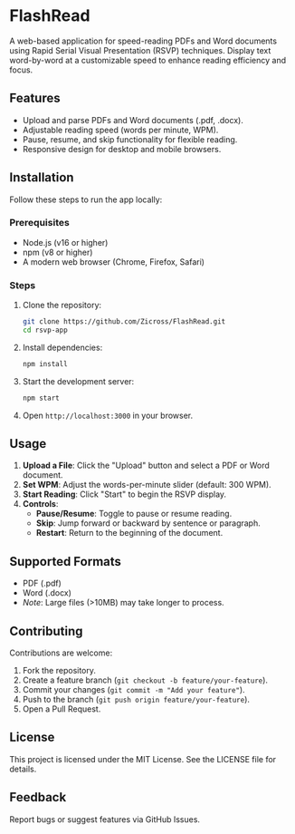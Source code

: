 # FlashRead

A web-based application for speed-reading PDFs and Word documents using Rapid Serial Visual Presentation (RSVP) techniques. Display text word-by-word at a customizable speed to enhance reading efficiency and focus.

## Features

- Upload and parse PDFs and Word documents (.pdf, .docx).
- Adjustable reading speed (words per minute, WPM).
- Pause, resume, and skip functionality for flexible reading.
- Responsive design for desktop and mobile browsers.

## Installation

Follow these steps to run the app locally:

### Prerequisites

- Node.js (v16 or higher)
- npm (v8 or higher)
- A modern web browser (Chrome, Firefox, Safari)

### Steps

1. Clone the repository:

   ```bash
   git clone https://github.com/Zicross/FlashRead.git
   cd rsvp-app
   ```

2. Install dependencies:

   ```bash
   npm install
   ```

3. Start the development server:

   ```bash
   npm start
   ```

4. Open `http://localhost:3000` in your browser.

## Usage

1. **Upload a File**: Click the "Upload" button and select a PDF or Word document.
2. **Set WPM**: Adjust the words-per-minute slider (default: 300 WPM).
3. **Start Reading**: Click "Start" to begin the RSVP display.
4. **Controls**:
   - **Pause/Resume**: Toggle to pause or resume reading.
   - **Skip**: Jump forward or backward by sentence or paragraph.
   - **Restart**: Return to the beginning of the document.

## Supported Formats

- PDF (.pdf)
- Word (.docx)
- *Note*: Large files (&gt;10MB) may take longer to process.

## Contributing

Contributions are welcome:

1. Fork the repository.
2. Create a feature branch (`git checkout -b feature/your-feature`).
3. Commit your changes (`git commit -m "Add your feature"`).
4. Push to the branch (`git push origin feature/your-feature`).
5. Open a Pull Request.

## License

This project is licensed under the MIT License. See the LICENSE file for details.

## Feedback

Report bugs or suggest features via GitHub Issues.